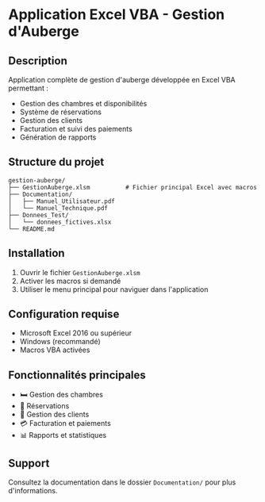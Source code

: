 # Application Excel VBA - Gestion d'Auberge

## Description
Application complète de gestion d'auberge développée en Excel VBA permettant :
- Gestion des chambres et disponibilités
- Système de réservations
- Gestion des clients
- Facturation et suivi des paiements
- Génération de rapports

## Structure du projet
```
gestion-auberge/
├── GestionAuberge.xlsm          # Fichier principal Excel avec macros
├── Documentation/
│   ├── Manuel_Utilisateur.pdf
│   └── Manuel_Technique.pdf
├── Donnees_Test/
│   └── donnees_fictives.xlsx
└── README.md
```

## Installation
1. Ouvrir le fichier `GestionAuberge.xlsm`
2. Activer les macros si demandé
3. Utiliser le menu principal pour naviguer dans l'application

## Configuration requise
- Microsoft Excel 2016 ou supérieur
- Windows (recommandé)
- Macros VBA activées

## Fonctionnalités principales
- 🛏️ Gestion des chambres
- 📅 Réservations
- 👤 Gestion des clients  
- 💳 Facturation et paiements
- 📊 Rapports et statistiques

## Support
Consultez la documentation dans le dossier `Documentation/` pour plus d'informations.
